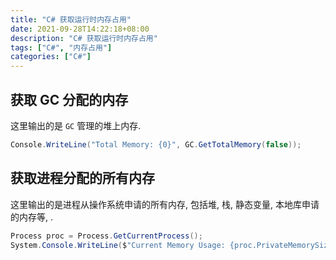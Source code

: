 ```yaml
---
title: "C# 获取运行时内存占用"
date: 2021-09-28T14:22:18+08:00
description: "C# 获取运行时内存占用"
tags: ["C#", "内存占用"]
categories: ["C#"]
---
```


## 获取 GC 分配的内存

这里输出的是 `GC` 管理的堆上内存.

```c#
Console.WriteLine("Total Memory: {0}", GC.GetTotalMemory(false));
```
<!-- more -->

## 获取进程分配的所有内存

这里输出的是进程从操作系统申请的所有内存, 包括堆, 栈, 静态变量, 本地库申请的内存等, .

```c#
Process proc = Process.GetCurrentProcess();
System.Console.WriteLine($"Current Memory Usage: {proc.PrivateMemorySize64}");
```
